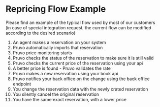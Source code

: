 # Repricing Flow Example

Please find an example of the typical flow used by most of our customers 
(in case of special integration request, the current flow can be modified according to the desired scenario)

1. An agent makes a reservation on your system
2. Pruvo automatically imports that reservation
3. Pruvo price monitoring starts
4. Pruvo checks the status of the reservation to make sure it is still valid
5. Pruvo checks the current price of the reservation using your api
6. A better price is found - Pruvo validates the rate
7. Pruvo makes a new reservation using your book api
8. Pruvo notifies your back office on the change using the back office endpoint
9. You change the reservation data with the newly crated reservation
10. You silently cancel the original reservation
11. You have the same exact reservation, with a lower price
